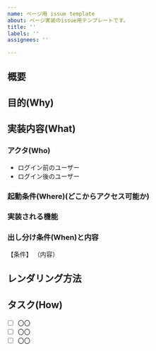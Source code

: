 ```yaml
---
name: ページ用 issue template
about: ページ実装のissue用テンプレートです。
title: ''
labels: ''
assignees: ''

---
```


## 概要


## 目的(Why)


## 実装内容(What)
### アクタ(Who)
- ログイン前のユーザー
- ログイン後のユーザー

### 起動条件(Where)(どこからアクセス可能か)


### 実装される機能


### 出し分け条件(When)と内容
【条件】
（内容）

## レンダリング方法


## タスク(How)
-[ ] 〇〇
-[ ] 〇〇
-[ ] 〇〇
